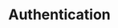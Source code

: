 ---
image: /![API Image](/images/logo.png){:class="img-responsive"}
title: Authentication
position: 1.03
description: You must authenticate before you can get data by using the API.
content_markdown: |-
  ###### The Technopedia Version 6 API uses OAuth for authentication. To authenticate in a new session, you pass the API key in the request header. The API key is provided by Flexera Technopedia support.

  In the following examples, an API key example is used in a cURL example and in the Postman API client. The key `Bearer b93477a9-054b-4878-a16f-d7f5d1f27a7a` is used in both examples.
  <br>
  <br>
  The following example shows the API key in a cURL request:<br>
  <br>
  `curl -G -H "Authorization: Bearer b93477a9-054b-4878-a16f-d7f5d1f27a7a" "https://v6.technopedia.com/tql" --data-urlencode "q=MATCH (s:SOFTWARE_PRODUCT) RETURN s.title"`<br>
  
   {: .success}

  Use the `--data-urlencode` option in the cURL command to encode spaces.<br>
  
  The following example shows where you add the API key to the header of a GET request in the Postman API client:<br>
  <br>
  ![API Image](/images/bearer_token.png){: .img-responsive}<br>

  <br>
  <br>
  #### HTTP Status Codes
  The following table shows the HTTP status codes that are returned by the API.

  | Code | Name | Description |
  | --- | --- | --- |
  | 200 | OK | Success |
  | 201 | Created | Creation Successful |
  | 400 | Bad Request | Request can't be processed |
  | 403 | Forbidden | Failed to authenticate |

  <br>
  <br>

left_code_blocks:
  - code_block: |-
      curl -G -H "Authorization: Bearer b93477a9-054b-4878-a16f-d7f5d1f27a7a" "https://v6.technopedia.com/tql" --data-urlencode "q=MATCH (s:SOFTWARE_PRODUCT) RETURN s.title"

      curl -G -H "Authorization: Bearer b93477a9-054b-4878-a16f-d7f5d1f27a7a" "https://v6.technopedia.com/tql" --data-urlencode "q=MATCH (n:SOFTWARE_PRODUCT) WHERE n.title = "PDF Converter" RETURN n
    title: cURL examples
    language: bash
  - code_block: |-
        GET: https://v6.technopedia.com/tql?q=MATCH (s:SOFTWARE_PRODUCT) RETURN s.title

        GET: https://v6.technopedia.com/tql?q=MATCH (n:SOFTWARE_PRODUCT) WHERE n.title = "PDF Converter" RETURN n
    title: GET examples
    language: bash
right_code_blocks:
  - code_block: |2-
      {
        "id": 3,
        "status": "deleted"
      }






      






    title: Response
    language: json
  - code_block: |2-
      {
        "error": true,
        "message": "Book doesn't exist"
      }
    title: Error
    language: json

  
---